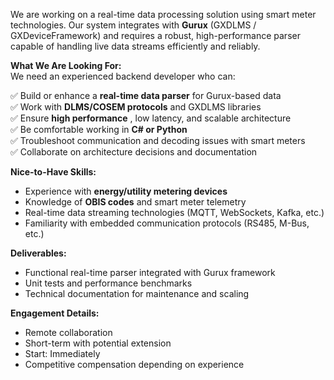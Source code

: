 We are working on a real-time data processing solution using smart meter
technologies. Our system integrates with **Gurux** (GXDLMS /
GXDeviceFramework) and requires a robust, high-performance parser capable of
handling live data streams efficiently and reliably.

**What We Are Looking For:**  
We need an experienced backend developer who can:

✅ Build or enhance a **real-time data parser** for Gurux-based data  
✅ Work with **DLMS/COSEM protocols** and GXDLMS libraries  
✅ Ensure **high performance** , low latency, and scalable architecture  
✅ Be comfortable working in **C# or Python**  
✅ Troubleshoot communication and decoding issues with smart meters  
✅ Collaborate on architecture decisions and documentation

**Nice-to-Have Skills:**

  * Experience with **energy/utility metering devices**
  * Knowledge of **OBIS codes** and smart meter telemetry
  * Real-time data streaming technologies (MQTT, WebSockets, Kafka, etc.)
  * Familiarity with embedded communication protocols (RS485, M-Bus, etc.)

**Deliverables:**

  * Functional real-time parser integrated with Gurux framework
  * Unit tests and performance benchmarks
  * Technical documentation for maintenance and scaling

**Engagement Details:**

  * Remote collaboration
  * Short-term with potential extension
  * Start: Immediately
  * Competitive compensation depending on experience
